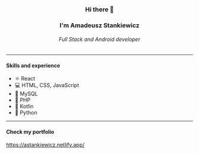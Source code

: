 
### <p align="center">Hi there 👋</p>
### <p align="center">I'm Amadeusz Stankiewicz</p>
###### <p align="center">Full Stack and Android developer</p>
---
#### Skills and experience
- ⚛ React
- 💻 HTML, CSS, JavaScript
- 🐬 MySQL
- 💾 PHP
- 📱 Kotlin
- 🐍 Python
---
#### Check my portfolio
https://astankiewicz.netlify.app/



